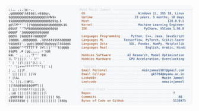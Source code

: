 <picture>
  <source srcset="https://raw.githubusercontent.com/mmazinjameel/mmazinjameel/main/dark_mode.svg?v=1745388889" media="(prefers-color-scheme: dark)">
  <img src="https://raw.githubusercontent.com/mmazinjameel/mmazinjameel/main/light_mode.svg?v=1745388889">
</picture>
